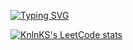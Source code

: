 <a href="https://git.io/typing-svg"><img src="https://readme-typing-svg.herokuapp.com?font=Fira+Code&pause=700&color=F785F3&background=FFFFFF00&vCenter=true&random=false&width=435&lines=Hi!+I'm+a+beginner+data+analyst." alt="Typing SVG" /></a>


[![KnlnKS's LeetCode stats](https://leetcode-stats-six.vercel.app/api?username=marinochkapolyakova&theme=dark)](https://github.com/KnlnKS/leetcode-stats)
